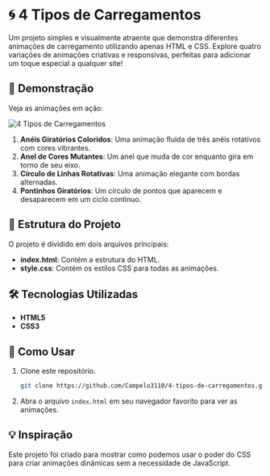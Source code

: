 # 🌀  4 Tipos de Carregamentos

Um projeto simples e visualmente atraente que demonstra diferentes animações de carregamento utilizando apenas HTML e CSS. Explore quatro variações de animações criativas e responsivas, perfeitas para adicionar um toque especial a qualquer site!

## 🚀 Demonstração

Veja as animações em ação:

![4 Tipos de Carregamentos](https://i.imgur.com/li0q8Ys.gif)

1. **Anéis Giratórios Coloridos**: Uma animação fluida de três anéis rotativos com cores vibrantes.
2. **Anel de Cores Mutantes**: Um anel que muda de cor enquanto gira em torno de seu eixo.
3. **Círculo de Linhas Rotativas**: Uma animação elegante com bordas alternadas.
4. **Pontinhos Giratórios**: Um círculo de pontos que aparecem e desaparecem em um ciclo contínuo.

## 📂 Estrutura do Projeto

O projeto é dividido em dois arquivos principais:
- **index.html**: Contém a estrutura do HTML.
- **style.css**: Contém os estilos CSS para todas as animações.

## 🛠️ Tecnologias Utilizadas

- **HTML5**
- **CSS3**

## 🌟 Como Usar

1. Clone este repositório.
   ```bash
   git clone https://github.com/Campelo3110/4-tipos-de-carregamentos.git
   ```
2. Abra o arquivo `index.html` em seu navegador favorito para ver as animações.

## 💡 Inspiração

Este projeto foi criado para mostrar como podemos usar o poder do CSS para criar animações dinâmicas sem a necessidade de JavaScript.
